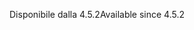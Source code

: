 <span data-ttu-id="57e86-101">Disponibile dalla 4.5.2</span><span class="sxs-lookup"><span data-stu-id="57e86-101">Available since 4.5.2</span></span>